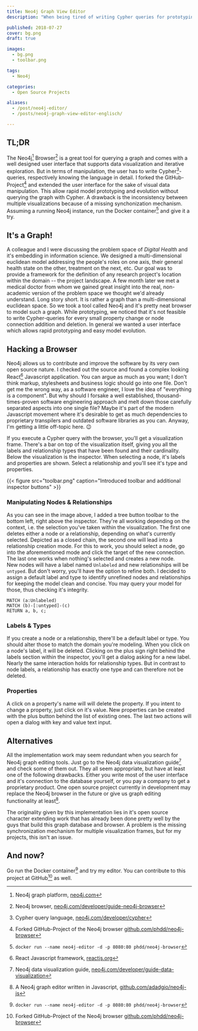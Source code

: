 ```yaml
---
title: Neo4j Graph View Editor
description: "When being tired of writing Cypher queries for prototyping: A Neo4j browser extension for editing the graph's views graphically."

published: 2018-07-27
cover: bg.png
draft: true

images:
  - bg.png
  - toolbar.png

tags:
  - Neo4j

categories:
  - Open Source Projects

aliases: 
  - /post/neo4j-editor/
  - /posts/neo4j-graph-view-editor-englisch/

---
```


## TL;DR

The Neo4j[^neo4j] Browser[^neo4j-browser] is a great tool for querying a graph and comes with a well designed user interface that supports data visualization and iterative exploration.
But in terms of manipulation, the user has to write Cypher[^cypher]-queries, respectively knowing the language in detail.
I forked the GitHub-Project[^neo4j-editor-github] and extended the user interface for the sake of visual data manipulation.
This allow rapid model prototyping and evolution without querying the graph with Cypher.
A drawback is the inconsistency between multiple visualizations because of a missing synchonization mechanism.
Assuming a running Neo4j instance, run the Docker container[^run-docker-container] and give it a try.

## It's a Graph!

A colleague and I were discussing the problem space of _Digital Health_ and it's embedding in information science.
We designed a multi-dimensional euclidean model addressing the people's roles on one axis, their general health state on the other, treatment on the next, etc.
Our goal was to provide a framework for the definition of any research project's location within the domain -- the project landscape.
A few month later we met a medical doctor from whom we gained great insight into the real, non-academic version of the problem space we thought we'd already understand.
Long story short. It is rather a graph than a multi-dimensional euclidean space.
So we took a tool called Neo4j and it's pretty neat browser to model such a graph.
While prototyping, we noticed that it's not feasible to write Cypher-queries for every small property change or node connection addition and deletion.
In general we wanted a user interface which allows rapid prototyping and easy model evolution.

## Hacking a Browser

Neo4j allows us to contribute and improve the software by its very own open source nature.
I checked out the source and found a complex looking React[^react] Javascript application.
You can argue as much as you want; I don't think markup, stylesheets and business logic should go into one file.
Don't get me the wrong way, as a software engineer, I love the idea of "everything is a component".
But why should I forsake a well established, thousand-times-proven software engineering approach and melt down those carefully separated aspects into one single file?
Maybe it's part of the modern Javascript movement where it's desirable to get as much dependencies to proprietary transpilers and outdated software libraries as you can.
Anyway, I'm getting a little off-topic here. :wink:

If you execute a Cypher query with the browser, you'll get a visualization frame.
There's a bar on top of the visualization itself, giving you all the labels and relationship types that have been found and their cardinality.
Below the visualization is the inspector.
When selecting a node, it's labels and properties are shown.
Select a relationship and you'll see it's type and properties.

{{< figure src="toolbar.png" caption="Introduced toolbar and additional inspector buttons" >}}

### Manipulating Nodes & Relationships

As you can see in the image above, I added a tree button toolbar to the bottom left, right above the inspector.
They're all working depending on the context, i.e. the selection you've taken within the visualization.
The first one deletes either a node or a relationship, depending on what's currently selected.
Depicted as a closed chain, the second one will lead into a relationship creation mode.
For this to work, you should select a node, go into the aforementioned mode and click the target of the new connection.
The last one works when nothing's selected and creates a new node.  
New nodes will have a label named `Unlabeled` and new relationships will be `untyped`.
But don't worry, you'll have the option to refine both.
I decided to assign a default label and type to identify unrefined nodes and relationships for keeping the model clean and concise.
You may query your model for those, thus checking it's integrity.

```cypher
MATCH (a:Unlabeled)
MATCH (b)-[:untyped]-(c)
RETURN a, b, c;
```

### Labels & Types

If you create a node or a relationship, there'll be a default label or type.
You should alter those to match the domain you're modeling.
When you click on a node's label, it will be deleted.
Clicking on the plus sign right behind the labels section within the inspector, you'll get a dialog asking for a new label.
Nearly the same interaction holds for relationship types.
But in contrast to node labels, a relationship has exactly one type and can therefore not be deleted.

### Properties

A click on a property's name will will delete the property.
If you intent to change a property, just click on it's value.
New properties can be created with the plus button behind the list of existing ones.
The last two actions will open a dialog with key and value text input.

## Alternatives

All the implementation work may seem redundant when you search for Neo4j graph editing tools.
Just go to the Neo4j data visualization guide[^neo4j-vis-guide] and check some of them out.
They all seem appropriate, but have at least one of the following drawbacks.
Either you write most of the user interface and it's connection to the database yourself, or you pay a company to get a proprietary product.
One open source project currently in development may replace the Neo4j browser in the future or give us graph editing functionality at least[^neo4j-js].

The originality given by this implementation lies in it's open source character extending work that has already been done pretty well by the guys that build this graph database and browser.
A problem is the missing synchronization mechanism for multiple visualization frames, but for my projects, this isn't an issue.

## And now?

Go run the Docker container[^run-docker-container] and try my editor.
You can contribute to this project at GitHub[^neo4j-editor-github] as well.


[^neo4j]: Neo4j graph platform, [neo4j.com](https://neo4j.com)
[^neo4j-browser]: Neo4j browser, [neo4j.com/developer/guide-neo4j-browser](https://neo4j.com/developer/guide-neo4j-browser/)
[^cypher]: Cypher query language, [neo4j.com/developer/cypher](https://neo4j.com/developer/cypher/)
[^neo4j-editor-github]: Forked GitHub-Project of the Neo4j browser [github.com/phdd/neo4j-browser](https://github.com/phdd/neo4j-browser)
[^run-docker-container]: `docker run --name neo4j-editor -d -p 8080:80 phdd/neo4j-browser`
[^react]: React Javascript framework, [reactjs.org](https://reactjs.org/)
[^neo4j-vis-guide]: Neo4j data visualization guide, [neo4j.com/developer/guide-data-visualization](https://neo4j.com/developer/guide-data-visualization/)
[^neo4j-js]: A Neo4j graph editor written in Javascript, [github.com/adadgio/neo4j-js](https://github.com/adadgio/neo4j-js)
